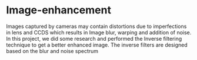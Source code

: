 # Image-enhancement
Images captured by cameras may contain distortions due to imperfections in lens and CCDS which results in Image blur, warping and addition of noise. In this project, we did some research and performed the Inverse filtering technique to get a better enhanced image. The inverse filters are designed based on the blur and noise spectrum
